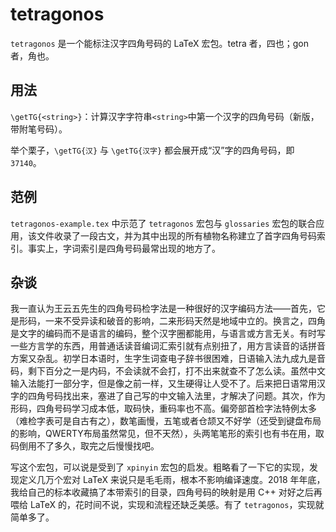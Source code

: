 [//]: # (tetragonos/readme.md)
[//]: # (20190114)

# tetragonos

`tetragonos` 是一个能标注汉字四角号码的 LaTeX 宏包。tetra 者，四也；gon 者，角也。

## 用法

`\getTG{<string>}`：计算汉字字符串`<string>`中第一个汉字的四角号码（新版，带附笔号码）。

举个栗子，`\getTG{汉}` 与 `\getTG{汉字}` 都会展开成“汉”字的四角号码，即 `37140`。

## 范例

`tetragonos-example.tex` 中示范了 `tetragonos` 宏包与 `glossaries` 宏包的联合应用，该文件收录了一段古文，并为其中出现的所有植物名称建立了首字四角号码索引。事实上，字词索引是四角号码最常出现的地方了。

[//]: # (20190115)

## 杂谈

我一直认为王云五先生的四角号码检字法是一种很好的汉字编码方法——首先，它是形码，一来不受异读和破音的影响，二来形码天然是地域中立的。换言之，四角是文字的编码而不是语言的编码，整个汉字圈都能用，与语言或方言无关。有时写一些方言学的东西，用普通话读音编词汇索引就有点别扭了，用方言读音的话拼音方案又杂乱。初学日本语时，生字生词查电子辞书很困难，日语输入法九成九是音码，剩下百分之一是内码，不会读就不会打，打不出来就查不了怎么读。虽然中文输入法能打一部分字，但是像之前一样，又生硬得让人受不了。后来把日语常用汉字的四角号码找出来，塞进了自己写的中文输入法里，才解决了问题。其次，作为形码，四角号码学习成本低，取码快，重码率也不高。偏旁部首检字法特例太多（难检字表可是自古有之），数笔画慢，五笔或者仓颉又不好学（还受到键盘布局的影响，QWERTY布局虽然常见，但不天然），头两笔笔形的索引也有书在用，取码倒用不了多久，取完之后慢慢找吧。

写这个宏包，可以说是受到了 `xpinyin` 宏包的启发。粗略看了一下它的实现，发现定义几万个宏对 LaTeX 来说只是毛毛雨，根本不影响编译速度。2018 年年底，我给自己的标本收藏搞了本带索引的目录，四角号码的映射是用 C++ 对好之后再喂给 LaTeX 的，花时间不说，实现和流程还缺乏美感。有了 `tetragonos`，实现就简单多了。
